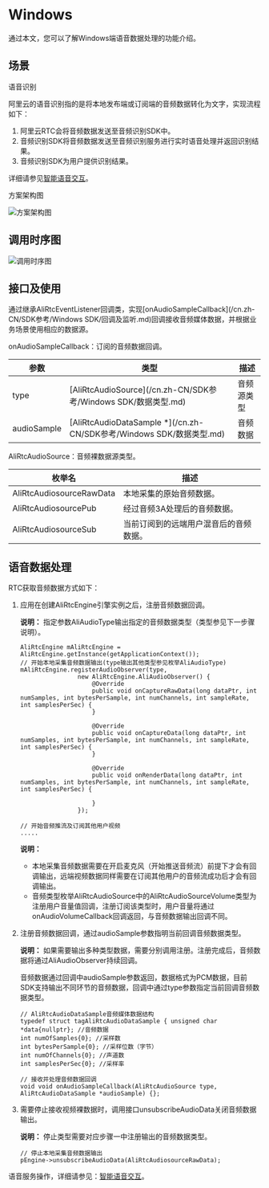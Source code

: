 # Windows

通过本文，您可以了解Windows端语音数据处理的功能介绍。

## 场景

语音识别

阿里云的语音识别指的是将本地发布端或订阅端的音频数据转化为文字，实现流程如下：

1.  阿里云RTC会将音频数据发送至音频识别SDK中。
2.  音频识别SDK将音频数据发送至音频识别服务进行实时语音处理并返回识别结果。
3.  音频识别SDK为用户提供识别结果。

详细请参见[智能语音交互](https://help.aliyun.com/document_detail/84428.html)。

方案架构图

![方案架构图](https://static-aliyun-doc.oss-cn-hangzhou.aliyuncs.com/assets/img/zh-CN/8159101061/p162782.png)

## 调用时序图

![调用时序图](https://static-aliyun-doc.oss-cn-hangzhou.aliyuncs.com/assets/img/zh-CN/8159101061/p162783.png)

## 接口及使用

通过继承AliRtcEventListener回调类，实现[onAudioSampleCallback](/cn.zh-CN/SDK参考/Windows SDK/回调及监听.md)回调接收音频媒体数据，并根据业务场景使用相应的数据源。

onAudioSampleCallback：订阅的音频数据回调。

|参数|类型|描述|
|--|--|--|
|type|[AliRtcAudioSource](/cn.zh-CN/SDK参考/Windows SDK/数据类型.md)|音频源类型|
|audioSample|[AliRtcAudioDataSample \*](/cn.zh-CN/SDK参考/Windows SDK/数据类型.md)|音频数据|

AliRtcAudioSource：音频裸数据源类型。

|枚举名|描述|
|---|--|
|AliRtcAudiosourceRawData|本地采集的原始音频数据。|
|AliRtcAudiosourcePub|经过音频3A处理后的音频数据。|
|AliRtcAudiosourceSub|当前订阅到的远端用户混音后的音频数据。|

## 语音数据处理

RTC获取音频数据方式如下：

1.  应用在创建AliRtcEngine引擎实例之后，注册音频数据回调。

    **说明：** 指定参数AliAudioType输出指定的音频数据类型（类型参见下一步骤说明）。

    ```
    AliRtcEngine mAliRtcEngine = AliRtcEngine.getInstance(getApplicationContext());    
    // 开始本地采集音频数据输出(type输出其他类型参见枚举AliAudioType)
    mAliRtcEngine.registerAudioObserver(type,
                    new AliRtcEngine.AliAudioObserver() {
                        @Override
                        public void onCaptureRawData(long dataPtr, int numSamples, int bytesPerSample, int numChannels, int sampleRate, int samplesPerSec) {
                        }
    
                        @Override
                        public void onCaptureData(long dataPtr, int numSamples, int bytesPerSample, int numChannels, int sampleRate, int samplesPerSec) {
                        }
    
                        @Override
                        public void onRenderData(long dataPtr, int numSamples, int bytesPerSample, int numChannels, int sampleRate, int samplesPerSec) {
    
                        }
                    });
    
    // 开始音频推流及订阅其他用户视频
    .....
    ```

    **说明：**

    -   本地采集音频数据需要在开启麦克风（开始推送音频流）前提下才会有回调输出，远端视频数据同样需要在订阅其他用户的音频流成功后才会有回调输出。
    -   音频类型枚举AliRtcAudioSource中的AliRtcAudioSourceVolume类型为注册用户音量值回调，注册订阅该类型时，用户音量将通过onAudioVolumeCallback回调返回，与音频数据输出回调不同。
2.  注册音频数据回调，通过audioSample参数指明当前回调音频数据类型。

    **说明：** 如果需要输出多种类型数据，需要分别调用注册。注册完成后，音频数据将通过AliAudioObserver持续回调。

    音频数据通过回调中audioSample参数返回，数据格式为PCM数据，目前SDK支持输出不同环节的音频数据，回调中通过type参数指定当前回调音频数据类型。

    ```
    // AliRtcAudioDataSample音频媒体数据结构
    typedef struct tagAliRtcAudioDataSample { unsigned char *data{nullptr}; //音频数据 
    int numOfSamples{0}; //采样数 
    int bytesPerSample{0}; //采样位数（字节）
    int numOfChannels{0}; //声道数 
    int samplesPerSec{0}; //采样率 
    
    // 接收并处理音频数据回调 
    void void onAudioSampleCallback(AliRtcAudioSource type, AliRtcAudioDataSample *audioSample) {};
    ```

3.  需要停止接收视频裸数据时，调用接口unsubscribeAudioData关闭音频数据输出。

    **说明：** 停止类型需要对应步骤一中注册输出的音频数据类型。

    ```
    // 停止本地采集音频数据输出
    pEngine->unsubscribeAudioData(AliRtcAudiosourceRawData);
    ```


语音服务操作，详细请参见：[智能语音交互](https://help.aliyun.com/document_detail/84428.html)。

